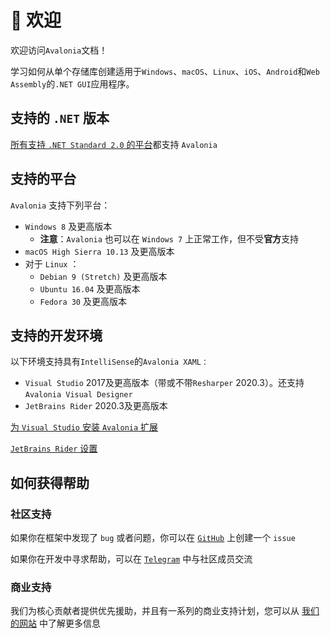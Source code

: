 # 👋 欢迎

欢迎访问`Avalonia`文档！

学习如何从单个存储库创建适用于`Windows`、`macOS`、`Linux`、`iOS`、`Android`和`Web Assembly`的`.NET GUI`应用程序。

## 支持的 `.NET` 版本

[所有支持 `.NET Standard 2.0` 的平台](https://learn.microsoft.com/zh-cn/dotnet/standard/net-standard?tabs=net-standard-2-0#select-net-standard-version)都支持 `Avalonia` 

## 支持的平台

`Avalonia` 支持下列平台：

* `Windows 8` 及更高版本
  * **注意**：`Avalonia` 也可以在 `Windows 7` 上正常工作，但不受**官方**支持
* `macOS High Sierra 10.13` 及更高版本
* 对于 `Linux` ：
  * `Debian 9 (Stretch)` 及更高版本
  * `Ubuntu 16.04` 及更高版本
  * `Fedora 30` 及更高版本

## 支持的开发环境

以下环境支持具有`IntelliSense`的`Avalonia XAML：`

* `Visual Studio` 2017及更高版本（带或不带`Resharper` 2020.3）。还支持`Avalonia Visual Designer`
* `JetBrains Rider` 2020.3及更高版本

[为 `Visual Studio` 安装 `Avalonia` 扩展](docs/getting-started/ide-support/)

[`JetBrains Rider` 设置](docs/getting-started/ide-support/jetbrains-rider-setup.md)

## 如何获得帮助

### 社区支持
如果你在框架中发现了 `bug` 或者问题，你可以在 [`GitHub`](https://github.com/AvaloniaUI/Avalonia) 上创建一个 `issue`

如果你在开发中寻求帮助，可以在 [`Telegram`](https://t.me/Avalonia) 中与社区成员交流

### 商业支持
我们为核心贡献者提供优先援助，并且有一系列的商业支持计划，您可以从 [我们的网站](https://avaloniaui.net/support.html) 中了解更多信息
